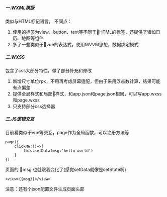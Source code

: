 ##### 一.WXML模版
类似与HTML标记语言。
不同点：
1. 使用的标签为view、button、text等不同于HTML的标签，还提供了诸如日历、地图等组件
2. 多了一些类似于vue的表达式，使用MVVM思想，数据绑定模式

##### 二.WXSS
包含了css大部分特性，做了部分补充和修改
1. 新增尺寸单位rpx，不用再考虑屏幕适配，但由于采用浮点数计算，结果可能有点偏差
2. 提供全局样式和局部样式，和app.json和page.json相同，可以写app.wxss和page.wxss
3. 只支持部分css选择器

##### 三.JS逻辑交互
目前看类似于vue等交互，page作为全局函数，可以注册方法等
```
page({
    clickMe:()=>{
        this.setData(msg:'hello world')
    }
})
```
页面的 msg 也就跟着变化了(感觉setData就像是setState啊)
```
<view>{{msg}}</view>
```

注意：还有个json配置文件生成页面头部





